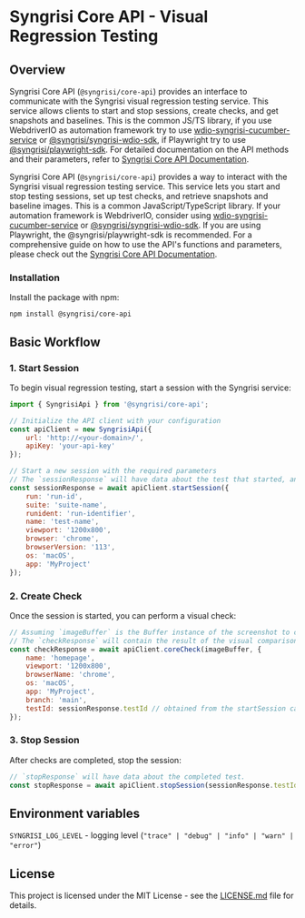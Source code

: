 # Syngrisi Core API - Visual Regression Testing

## Overview

Syngrisi Core API (`@syngrisi/core-api`) provides an interface to communicate with the Syngrisi visual regression
testing service. This service allows clients to start and stop sessions, create checks, and get snapshots and baselines.
This is the common JS/TS library, if you use WebdriverIO as automation framework try to use [wdio-syngrisi-cucumber-service](https://www.npmjs.com/package/wdio-syngrisi-cucumber-service) or [@syngrisi/syngrisi-wdio-sdk](https://www.npmjs.com/package/@syngrisi/syngrisi-wdio-sdk), if Playwright try to
use [@syngrisi/playwright-sdk](https://www.npmjs.com/package/@syngrisi/playwright-sdk). For detailed documentation on the API methods
and their parameters, refer to [Syngrisi Core API Documentation](https://syngrisi.github.io/syngrisi/modules/_syngrisi_core_api.html).

Syngrisi Core API (`@syngrisi/core-api`) provides a way to interact with the Syngrisi visual regression testing service. This service lets you start and stop testing sessions, set up test checks, and retrieve snapshots and baseline images. This is a common JavaScript/TypeScript library. If your automation framework is WebdriverIO, consider using [wdio-syngrisi-cucumber-service](https://www.npmjs.com/package/wdio-syngrisi-cucumber-service) or [@syngrisi/syngrisi-wdio-sdk](https://www.npmjs.com/package/@syngrisi/syngrisi-wdio-sdk). If you are using Playwright, the @syngrisi/playwright-sdk is recommended. For a comprehensive guide on how to use the API's functions and parameters, please check out the [Syngrisi Core API Documentation](https://syngrisi.github.io/syngrisi/modules/_syngrisi_core_api.html).

### Installation

Install the package with npm:

```shell
npm install @syngrisi/core-api
```

## Basic Workflow

### 1. Start Session

To begin visual regression testing, start a session with the Syngrisi service:

```js
import { SyngrisiApi } from '@syngrisi/core-api';

// Initialize the API client with your configuration
const apiClient = new SyngrisiApi({
    url: 'http://<your-domain>/',
    apiKey: 'your-api-key'
});

// Start a new session with the required parameters
// The `sessionResponse` will have data about the test that started, and contains a `testId` which will be used for creating checks
const sessionResponse = await apiClient.startSession({
    run: 'run-id',
    suite: 'suite-name',
    runident: 'run-identifier',
    name: 'test-name',
    viewport: '1200x800',
    browser: 'chrome',
    browserVersion: '113',
    os: 'macOS',
    app: 'MyProject'
});


```

### 2. Create Check

Once the session is started, you can perform a visual check:

```js
// Assuming `imageBuffer` is the Buffer instance of the screenshot to check
// The `checkResponse` will contain the result of the visual comparison
const checkResponse = await apiClient.coreCheck(imageBuffer, {
    name: 'homepage',
    viewport: '1200x800',
    browserName: 'chrome',
    os: 'macOS',
    app: 'MyProject',
    branch: 'main',
    testId: sessionResponse.testId // obtained from the startSession call
});
```

### 3. Stop Session

After checks are completed, stop the session:

```js
// `stopResponse` will have data about the completed test.
const stopResponse = await apiClient.stopSession(sessionResponse.testId);
```

## Environment variables

`SYNGRISI_LOG_LEVEL` - logging level (`"trace" | "debug" | "info" | "warn" | "error"`)

## License

This project is licensed under the MIT License - see the [LICENSE.md](./LICENSE.md) file for details.
